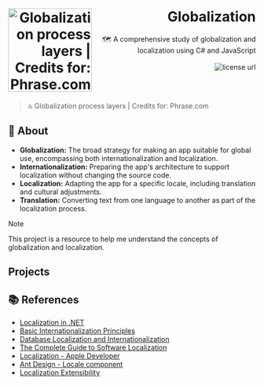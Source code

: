 <h1 align="right">
  <img src="https://github.com/pferreirafabricio/globalization-strategies/assets/42717522/157d3e2f-a0f4-41b0-93b7-82df9ef23911" width="170px" align="left" alt="Globalization process layers | Credits for: Phrase.com" />
  Globalization
</h1>

<p align="right">
  🗺️ A comprehensive study of globalization and localization using C# and JavaScript
  <br><br>
  <!-- License -->
  <a>
    <img alt="license url" src="https://img.shields.io/badge/license%20-MIT-1C1E26?style=for-the-badge&labelColor=1080FC&color=03EAB3">
  </a>
</p>

<br>
<br>

> 🔝 Globalization process layers | Credits for: Phrase.com

## :open_book: About

- **Globalization:** The broad strategy for making an app suitable for global use, encompassing both internationalization and localization.
- **Internationalization:** Preparing the app's architecture to support localization without changing the source code.
- **Localization:** Adapting the app for a specific locale, including translation and cultural adjustments.
- **Translation:** Converting text from one language to another as part of the localization process.

> [!NOTE]
> This project is a resource to help me understand the concepts of globalization and localization.

## Projects

## 📚 References

- [Localization in .NET](https://learn.microsoft.com/en-us/dotnet/core/extensions/localization)
- [Basic Internationalization Principles](https://formatjs.io/docs/core-concepts/basic-internationalization-principles/)
- [Database Localization and Internationalization](https://www.soluling.com/Help/Database/Index.htm)
- [The Complete Guide to Software Localization](https://phrase.com/blog/posts/software-localization/)
- [Localization - Apple Developer](https://developer.apple.com/localization/)
- [Ant Design - Locale component](https://github.com/ant-design/ant-design/tree/master/components/locale)
- [Localization Extensibility](https://learn.microsoft.com/en-us/aspnet/core/fundamentals/localization-extensibility?view=aspnetcore-8.0)
